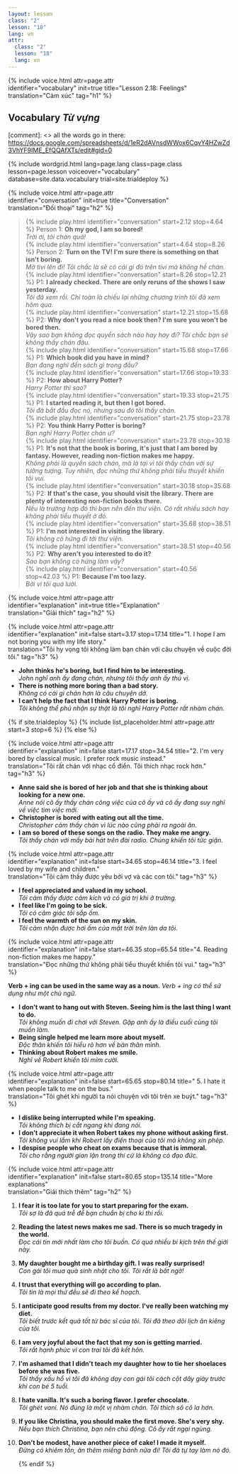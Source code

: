```yaml
---
layout: lesson
class: "2"
lesson: "18"
lang: vn
attr:
  class: "2"
  lesson: "18"
  lang: vn
---
```


{%  include voice.html attr=page.attr  
	identifier="vocabulary"  init=true
	title="Lesson 2.18: Feelings"        
	translation="Cảm xúc"
    tag="h1" %}

## Vocabulary   *Từ vựng*

[comment]: <>  all the words go in there: https://docs.google.com/spreadsheets/d/1eR2dAVnsdWWox6CqvY4HZwZd3VhYF9IME_EfQQAfXTs/edit#gid=0

{% include wordgrid.html lang=page.lang
		class=page.class 
		lesson=page.lesson 
		voiceover="vocabulary"
		database=site.data.vocabulary 
		trial=site.trialdeploy %}
		
{%  include voice.html attr=page.attr  
	identifier="conversation"  init=true
	title="Conversation"        
	translation="Đối thoại"
    tag="h2" %}

> {% include play.html identifier="conversation" start=2.12 stop=4.64 %} Person 1: **Oh my god, I am so bored!**  
*Trời ơi, tôi chán quá!*  
> {% include play.html identifier="conversation" start=4.64 stop=8.26 %} Person 2: **Turn on the TV! I'm sure there is something on that isn't boring.**   
*Mở tivi lên đi! Tôi chắc là sẽ có cái gì đó trên tivi mà không hề chán.*       
> {% include play.html identifier="conversation" start=8.26 stop=12.21 %} P1: **I already checked. There are only reruns of the shows I saw yesterday.**  
*Tôi đã xem rồi. Chỉ toàn là chiếu lại những chương trình tôi đã xem hôm qua.*     
> {% include play.html identifier="conversation" start=12.21 stop=15.68 %} P2: **Why don't you read a nice book then? I'm sure you won't be bored then.**    
*Vậy sao bạn không đọc quyển sách nào hay hay đi? Tôi chắc bạn sẽ không thấy chán đâu.*    
> {% include play.html identifier="conversation" start=15.68 stop=17.66 %} P1: **Which book did you have in mind?**     
*Bạn đang nghĩ đến sách gì trong đầu?*    
> {% include play.html identifier="conversation" start=17.66 stop=19.33 %} P2: **How about Harry Potter?**    
*Harry Potter thì sao?*    
> {% include play.html identifier="conversation" start=19.33 stop=21.75 %} P1: **I started reading it, but then I got bored.**     
*Tôi đã bắt đầu đọc nó, nhưng sau đó tôi thấy chán.*    
> {% include play.html identifier="conversation" start=21.75 stop=23.78 %} P2: **You think Harry Potter is boring?**     
*Bạn nghĩ Harry Potter chán ư?*    
> {% include play.html identifier="conversation" start=23.78 stop=30.18 %} P1: **It's not that the book is boring, it's just that I am bored by fantasy. However, reading non-fiction makes me happy.**     
*Không phải là quyển sách chán, mà là tại vì tôi thấy chán với sự tưởng tượng. Tuy nhiên, đọc những thứ không phải tiểu thuyết khiến tôi vui.*    
> {% include play.html identifier="conversation" start=30.18 stop=35.68 %} P2: **If that's the case, you should visit the library. There are plenty of interesting non-fiction books there.**     
*Nếu là trường hợp đó thì bạn nên đến thư viện. Có rất nhiều sách hay không phải tiểu thuyết ở đó.*    
> {% include play.html identifier="conversation" start=35.68 stop=38.51 %} P1: **I'm not interested in visiting the library.**     
*Tôi không có hứng đi tới thư viện.*    
> {% include play.html identifier="conversation" start=38.51 stop=40.56 %} P2: **Why aren't you interested to do it?**     
*Sao bạn không có hứng làm vậy?*    
> {% include play.html identifier="conversation" start=40.56 stop=42.03 %} P1: **Because I'm too lazy.**  
*Bởi vì tôi quá lười.*    


{%  include voice.html attr=page.attr  
	identifier="explanation"  init=true
	title="Explanation"        
	translation="Giải thích"
    tag="h2" %}

{%  include voice.html attr=page.attr  
	identifier="explanation"  init=false start=3.17 stop=17.14
	title="1. I hope I am not boring you with my life story."        
	translation="Tôi hy vọng tôi không làm bạn chán với câu chuyện về cuộc đời tôi."
    tag="h3" %}

- **John thinks he's boring, but I find him to be interesting.**     
*John nghĩ anh ấy đang chán, nhưng tôi thấy anh ấy thú vị.*   
- **There is nothing more boring than a bad story.**  
*Không có cái gì chán hơn là câu chuyện dở.*    
- **I can’t help the fact that I think Harry Potter is boring.**  
*Tôi không thể phủ nhận sự thật là tôi nghĩ Harry Potter rất nhàm chán.*   


{% if site.trialdeploy %}
  {% include list_placeholder.html  attr=page.attr     start=3 stop=6 %}
  {% else %}

{%  include voice.html attr=page.attr  
	identifier="explanation"  init=false start=17.17 stop=34.54
	title="2. I'm very bored by classical music. I prefer rock music instead."        
	translation="Tôi rất chán với nhạc cổ điển. Tôi thích nhạc rock hơn."
    tag="h3" %}

- **Anne said she is bored of her job and that she is thinking about looking for a new one.**  
*Anne nói cô ấy thấy chán công việc của cô ấy và cô ấy đang suy nghĩ về việc tìm việc mới.*    
- **Christopher is bored with eating out all the time.**  
*Christopher cảm thấy chán vì lúc nào cũng phải ra ngoài ăn.*    
- **I am so bored of these songs on the radio. They make me angry.**  
*Tôi thấy chán với mấy bài hát trên đài radio. Chúng khiến tôi tức giận.*   

{%  include voice.html attr=page.attr  
	identifier="explanation"  init=false start=34.65 stop=46.14
	title="3. I feel loved by my wife and children."        
	translation="Tôi cảm thấy được yêu bởi vợ và các con tôi."
    tag="h3" %}

- **I feel appreciated and valued in my school.**  
*Tôi cảm thấy được cảm kích và có giá trị khi ở trường.*    
- **I feel like I'm going to be sick.**  
*Tôi có cảm giác tôi sắp ốm.*   
- **I feel the warmth of the sun on my skin.**  
*Tôi cảm nhận được hơi ấm của mặt trời trên làn da tôi.*    

{%  include voice.html attr=page.attr  
	identifier="explanation"  init=false start=46.35 stop=65.54
	title="4. Reading non-fiction makes me happy."        
	translation="Đọc những thứ không phải tiểu thuyết khiến tôi vui."
    tag="h3" %}

**Verb + ing can be used in the same way as a noun.**   *Verb + ing có thể sử dụng như một chủ ngữ.*

- **I don't want to hang out with Steven. Seeing him is the last thing I want to do.**  
*Tôi không muốn đi chơi với Steven. Gặp anh ấy là điều cuối cùng tôi muốn làm.*    
- **Being single helped me learn more about myself.**  
*Độc thân khiến tôi hiểu rõ hơn về bản thân mình.*    
- **Thinking about Robert makes me smile.**   
*Nghĩ về Robert khiến tôi mỉm cười.*    

{%  include voice.html attr=page.attr  
	identifier="explanation"  init=false start=65.65 stop=80.14
	title=" 5. I hate it when people talk to me on the bus."        
	translation="Tôi ghét khi người ta nói chuyện với tôi trên xe buýt."
    tag="h3" %}

- **I dislike being interrupted while I'm speaking.**   
*Tôi không thích bị cắt ngang khi đang nói.*   
- **I don't appreciate it when Robert takes my phone without asking first.**   
*Tôi không vui lắm khi Robert lấy điện thoại của tôi mà không xin phép.*   
- **I despise people who cheat on exams because that is immoral.**  
 *Tôi cho rằng người gian lận trong thi cử là không có đạo đức.*   

{%  include voice.html attr=page.attr  
	identifier="explanation"  init=false start=80.65 stop=135.14
	title="More explanations"        
	translation="Giải thích thêm"
    tag="h2" %}

1. **I fear it is too late for you to start preparing for the exam.**   
*Tôi sợ là đã quá trễ để bạn chuẩn bị cho kì thi rồi.*  
2. **Reading the latest news makes me sad. There is so much tragedy in the world.**   
*Đọc cái tin mới nhất làm cho tôi buồn. Có quá nhiều bi kịch trên thế giới này.*    
3. **My daughter bought me a birthday gift. I was really surprised!**   
*Con gái tôi mua quà sinh nhật cho tôi. Tôi rất là bất ngờ!*    
4. **I trust that everything will go according to plan.**   
*Tôi tin là mọi thứ đều sẽ đi theo kế hoạch.*   
5. **I anticipate good results from my doctor. I've really been watching my diet.**   
*Tôi biết trước kết quả tốt từ bác sĩ của tôi. Tôi đã theo dõi lịch ăn kiêng của tôi.*    
6. **I am very joyful about the fact that my son is getting married.**   
*Tôi rất hạnh phúc vì con trai tôi đã kết hôn.*    
7. **I'm ashamed that I didn't teach my daughter how to tie her shoelaces before she was five.**   
*Tôi thấy xấu hổ vì tôi đã không dạy con gái tôi cách cột dây giày trước khi con bé 5 tuổi.*    
8. **I hate vanilla. It's such a boring flavor. I prefer chocolate.**   
*Tôi ghét vani. Nó đúng là một vị nhàm chán. Tôi thích sô cô la hơn.*   
9. **If you like Christina, you should make the first move. She's very shy.**   
*Nếu bạn thích Christina, bạn nên chủ động. Cô ấy rất ngại ngùng.*    
10. **Don't be modest, have another piece of cake! I made it myself.**    
*Đừng có khiêm tốn, ăn thêm miếng bánh nữa đi! Tôi đã tự tay làm nó đó.*    
 
	{% endif %}